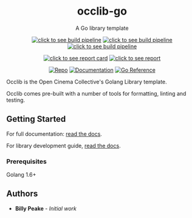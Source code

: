 <h1 align="center">occlib-go</h1>
<p align="center">A Go library template</p>
<p align="center">
    <a href="https://dev.azure.com/peake100/Open%20Cinema%20Collective/_build?definitionId=16"><img src="https://dev.azure.com/peake100/Open%20Cinema%20Collective/_apis/build/status/occlib-go?branchName=main" alt="click to see build pipeline"></a>
    <a href="https://dev.azure.com/peake100/Open%20Cinema%20Collective/_build?definitionId=16"><img src="https://img.shields.io/azure-devops/tests/peake100/Open%20Cinema%20Collective/16/dev?compact_message" alt="click to see build pipeline"></a>
    <a href="https://dev.azure.com/peake100/Open%20Cinema%20Collective/_build?definitionId=16"><img src="https://img.shields.io/azure-devops/coverage/peake100/Open%20Cinema%20Collective/16/dev?compact_message" alt="click to see build pipeline"></a>
</p>
<p align="center">
    <a href="https://goreportcard.com/report/github.com/opencinemac/occlib-go"><img src="https://goreportcard.com/badge/github.com/opencinemac/occlib-go" alt="click to see report card"></a>
    <a href="https://codeclimate.com/github/opencinemac/occlib-go/maintainability"><img src="https://api.codeclimate.com/v1/badges/b3123a4503e9943dafec/maintainability" alt="click to see report"/></a>
</p>
<p align="center">
    <a href="https://github.com/opencinemac/occlib-go"><img src="https://img.shields.io/github/go-mod/go-version/opencinemac/occlib-go" alt="Repo"></a>
    <a href="https://opencinemac.github.io/occlib-go/"><img src="https://img.shields.io/badge/docs-github.io-blue" alt="Documentation"></a>
    <a href="https://pkg.go.dev/github.com/opencinemac/occlib-go?readme=expanded#section-documentation"><img src="https://pkg.go.dev/badge/github.com/opencinemac/occlib-go?readme=expanded#section-documentation.svg" alt="Go Reference"></a>
</p>

Occlib is the Open Cinema Collective's Golang Library template.

Occlib comes pre-built with a number of tools for formatting, linting and 
testing.

## Getting Started
For full documentation:
[read the docs](https://opencinmac.github.io/occlib-go/).

For library development guide, 
[read the docs](https://opencinmac.github.io/occlib-go/).


### Prerequisites

Golang 1.6+

## Authors

* **Billy Peake** - *Initial work*
